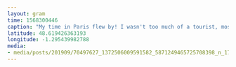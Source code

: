 ```yaml
---
layout: gram
time: 1568300446
caption: "My time in Paris flew by! I wasn't too much of a tourist, mostly remote work and hanging out with these two dreamboats.\n\nWe escaped the big city yesterday and explored Les Falaises d'Étretat. What a world!\n\nNext stop, Athens!"
latitude: 48.619426363193
longitude: -1.295439982788
media:
- media/posts/201909/70497627_1372506009591582_5871249465725708398_n_17843315293641216.jpg
---
```

